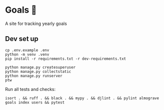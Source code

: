 # Goals 🎯

A site for tracking yearly goals 

## Dev set up

```
cp .env.example .env
python -m venv .venv
pip install -r requirements.txt -r dev-requirements.txt
```

```
python manage.py createsuperuser
python manage.py collectstatic
python manage.py runserver
ptw
```

Run all tests and checks:

```
isort . && ruff . && black . && mypy . && djlint . && pylint almograve goals index users && pytest
```


